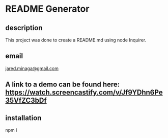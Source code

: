 # README Generator


## description
This project was done to create a README.md using node Inquirer.
## email
jared.minaga@gmail.com
 
## A link to a demo can be found here: https://watch.screencastify.com/v/Jf9YDhn6Pe35VfZC3bDf
## installation
npm i
